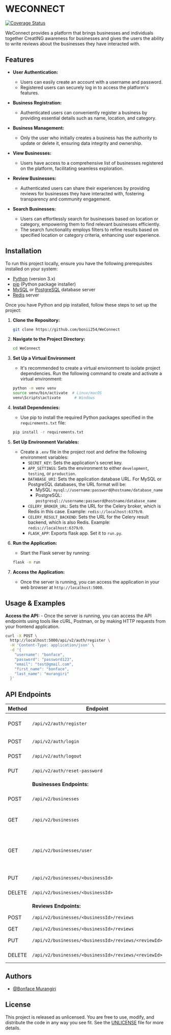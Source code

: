 # WECONNECT
[![Coverage Status](https://badge.coveralls.io/repos/github/bonii254/WeConnect/badge.svg?branch=master)](https://badge.coveralls.io/github/bonii254/WeConnect?branch=master)

WeConnect provides a platform that brings businesses and individuals together CreatING awareness for businesses and gives the users the ability to write reviews about the businesses they have interacted with.


## Features

- **User Authentication:**
  - Users can easily create an account with a username and password.
  - Registered users can securely log in to access the platform's features.

- **Business Registration:**
  - Authenticated users can conveniently register a business by providing essential details such as name, location, and category.

- **Business Management:**
  - Only the user who initially creates a business has the authority to update or delete it, ensuring data integrity and ownership.

- **View Businesses:**
  - Users have access to a comprehensive list of businesses registered on the platform, facilitating seamless exploration.

- **Review Businesses:**
  - Authenticated users can share their experiences by providing reviews for businesses they have interacted with, fostering transparency and community engagement.

- **Search Businesses:**
  - Users can effortlessly search for businesses based on location or category, empowering them to find relevant businesses efficiently.
  - The search functionality employs filters to refine results based on specified location or category criteria, enhancing user experience.
## Installation

To run this project locally, ensure you have the following prerequisites installed on your system:

- [Python](https://www.python.org/downloads/) (version 3.x)
- [pip](https://pip.pypa.io/en/stable/installation/) (Python package installer)
- [MySQL](https://dev.mysql.com/downloads/) or [PostgreSQL](https://www.postgresql.org/download/) database server
- [Redis](https://redis.io/download) server

Once you have Python and pip installed, follow these steps to set up the project:

1. **Clone the Repository:**
    ```sh
    git clone https://github.com/bonii254/WeConnect
    ```

2. **Navigate to the Project Directory:**
    ```sh
    cd WeConnect
    ```

3. **Set Up a Virtual Environment**
    - It's recommended to create a virtual environment to isolate project dependencies. Run the following command to create and activate a virtual environment:
    ```sh
    python -m venv venv
    source venv/bin/activate  # Linux/macOS
    venv\Scripts\activate      # Windows
    ```

4. **Install Dependencies:**
    - Use pip to install the required Python packages specified in the `requirements.txt` file:
    ```sh
    pip install -r requirements.txt
    ```

5. **Set Up Environment Variables:**
    - Create a `.env` file in the project root and define the following environment variables:
      - `SECRET_KEY`: Sets the application's secret key.
      - `APP_SETTINGS`: Sets the environment to either `development`, `testing`, or `production`.
      - `DATABASE_URI`: Sets the application database URL. For MySQL or PostgreSQL databases, the URL format will be:
        - MySQL: `mysql://username:password@hostname/database_name`
        - PostgreSQL: `postgresql://username:password@hostname/database_name`
      - `CELERY_BROKER_URL`: Sets the URL for the Celery broker, which is Redis in this case. Example: `redis://localhost:6379/0`.
      - `CELERY_RESULT_BACKEND`: Sets the URL for the Celery result backend, which is also Redis. Example: `redis://localhost:6379/0`.
      - `FLASK_APP`: Exports flask app. Set it to `run.py`.


6. **Run the Application:**
    - Start the Flask server by running:
    ```sh
    flask -m run
    ```

7. **Access the Application:**
    - Once the server is running, you can access the application in your web browser at `http://localhost:5000`.
    
## Usage & Examples
**Access the API:**
    - Once the server is running, you can access the API endpoints using tools like cURL, Postman, or by making HTTP requests from your frontend application.
```bash
curl -X POST \
  http://localhost:5000/api/v2/auth/register \
  -H 'Content-Type: application/json' \
  -d '{
    "username": "bonface",
    "password": "password123",
    "email": "test@gmail.com",
    "first_name": "bonface",
    "last_name": "murangiri"
  }'
```








## API Endpoints

| Method | Endpoint                                     | Description                           |
|--------|----------------------------------------------|---------------------------------------|
| POST   | `/api/v2/auth/register`                      | Creates a user account                |
| POST   | `/api/v2/auth/login`                         | Logs in a user                        |
| POST   | `/api/v2/auth/logout`                        | Logout a user                         |
| PUT    | `/api/v2/auth/reset-password`                | Resets user password                  |
|        |                                              |                                       |
|        | **Businesses Endpoints:**                   |                                       |
| POST   | `/api/v2/businesses`                         | Register a new business               |
| GET    | `/api/v2/businesses`                         | List all registered businesses        |
| GET    | `/api/v2/businesses/user`                    | Gets all businesses for the current logged in user |
| PUT    | `/api/v2/businesses/<businessId>`            | Update business                       |
| DELETE | `/api/v2/businesses/<businessId>`            | Deletes a business                    |
|        |                                              |                                       |
|        | **Reviews Endpoints:**                      |                                       |
| POST   | `/api/v2/businesses/<businessId>/reviews`    | Create a new review                   |
| GET    | `/api/v2/businesses/<businessId>/reviews`    | Get reviews                           |
| PUT    | `/api/v2/businesses/<businessId>/reviews/<reviewId>` | Updates a review            |
| DELETE | `/api/v2/businesses/<businessId>/reviews/<reviewId>` | Deletes a review            |


## Authors

- [@Bonface Murangiri](https://www.github.com/bonii254)


## License
This project is released as unlicensed. You are free to use, modify, and distribute the code in any way you see fit. See the [UNLICENSE](UNLICENSE) file for more details.



